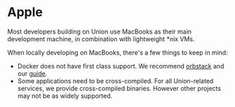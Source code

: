 # Apple

Most developers building on Union use MacBooks as their main development machine, in combination with lightweight \*nix VMs.

When locally developing on MacBooks, there's a few things to keep in mind:

- Docker does not have first class support. We recommend [orbstack](https://orbstack.dev/) and our [guide](./orbstack.md).
- Some applications need to be cross-compiled. For all Union-related services, we provide cross-compiled binaries. However other projects may not be as widely supported.
